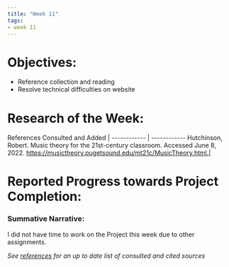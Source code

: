 ```yaml
---
title: "Week 11"
tags:
- week 11
---
```


# Objectives: 
- Reference collection and reading
- Resolve technical difficulties on website

# Research of the Week:
References Consulted and Added | 
------------ | ------------
Hutchinson, Robert. Music theory for the 21st-century classroom. Accessed June 8, 2022. https://musictheory.pugetsound.edu/mt21c/MusicTheory.html.|

# Reported Progress towards Project Completion:
### Summative Narrative: 

I did not have time to work on the Project this week due to other assignments.

*See [references](/notes/vault/references.md) for an up to date list of consulted and cited sources*